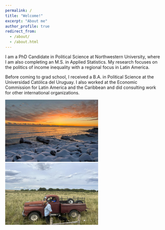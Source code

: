 ```yaml
---
permalink: /
title: "Welcome!"
excerpt: "About me"
author_profile: true
redirect_from: 
  - /about/
  - /about.html
---
```


I am a PhD Candidate in Political Science at Northwestern University, where I am also completing an M.S. in Applied Statistics. My research focuses on the politics of income inequality with a regional focus in Latin America. 

Before coming to grad school, I received a B.A. in Political Science at the Universidad Católica del Uruguay. I also worked at the Economic Commission for Latin America and the Caribbean and did consulting work for other international organizations. 



<div class="image-item">
  <img src="/images/chi.jpg" alt="Description of image 1" width="300" height="200">
</div>
<div class="image-item">
  <img src="/images/campo.jpg" alt="Description of image 2" width="300" height="200">
</div>


